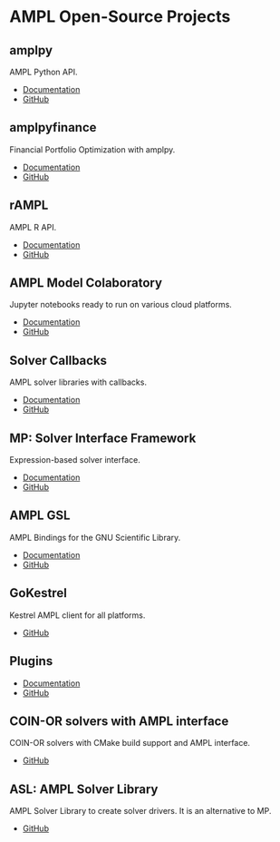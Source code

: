 # AMPL Open-Source Projects

## amplpy

AMPL Python API.

- [Documentation](https://amplpy.readthedocs.io/)
- [GitHub](https://github.com/ampl/amplpy)

## amplpyfinance

Financial Portfolio Optimization with amplpy.

- [Documentation](https://amplpyfinance.readthedocs.io/)
- [GitHub](https://github.com/ampl/amplpyfinance)

## rAMPL

AMPL R API.

- [Documentation](https://rAMPL.readthedocs.io/)
- [GitHub](https://github.com/ampl/rAMPL)

## AMPL Model Colaboratory

Jupyter notebooks ready to run on various cloud platforms.

- [Documentation](https://amplcolab.readthedocs.io/)
- [GitHub](https://github.com/ampl/amplcolab)

## Solver Callbacks

AMPL solver libraries with callbacks.

- [Documentation](https://ampls.readthedocs.io/)
- [GitHub](https://github.com/ampl/ampls-api)

## MP: Solver Interface Framework

Expression-based solver interface.

- [Documentation](https://amplmp.readthedocs.io/)
- [GitHub](https://github.com/ampl/mp)

## AMPL GSL

AMPL Bindings for the GNU Scientific Library.

- [Documentation](https://amplgsl.readthedocs.io/)
- [GitHub](https://github.com/ampl/gsl)

## GoKestrel

Kestrel AMPL client for all platforms.

- [GitHub](https://github.com/ampl/gokestrel)

## Plugins

- [Documentation](https://amplplugins.readthedocs.io/)
- [GitHub](https://github.com/ampl/plugins)

## COIN-OR solvers with AMPL interface

COIN-OR solvers with CMake build support and AMPL interface.

- [GitHub](https://github.com/ampl/coin)

## ASL: AMPL Solver Library

AMPL Solver Library to create solver drivers. It is an alternative to MP.

- [GitHub](https://github.com/ampl/asl)
